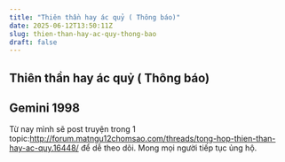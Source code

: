 ```yaml
---
title: "Thiên thần hay ác quỷ ( Thông báo)"
date: 2025-06-12T13:50:11Z
slug: thien-than-hay-ac-quy-thong-bao
draft: false
---
```


## Thiên thần hay ác quỷ ( Thông báo)

## Gemini 1998

Từ nay mình sẽ post truyện trong 1 topic:http://forum.matngu12chomsao.com/threads/tong-hop-thien-than-hay-ac-quy.16448/ để dễ theo dõi. Mong mọi người tiếp tục ủng hộ.